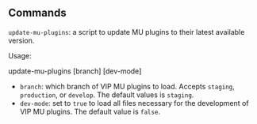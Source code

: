 ## Commands

`update-mu-plugins`: a script to update MU plugins to their latest available version.

Usage:

update-mu-plugins [branch] [dev-mode]

* `branch`: which branch of VIP MU plugins to load. Accepts `staging`, `production`, or `develop`. The default values is `staging`.
* `dev-mode`: set to `true` to load all files necessary for the development of VIP MU plugins. The default value is `false`.
